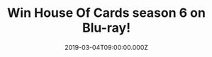 ---
campaign-uuid: "c-95213937-b7cc-4123-9068-c9ed1524e2cd"
type: "Preview"
category: "Entertainment"
date: "2019-03-04T09:00:00.000Z"
end-date: "2019-04-04T23:59:00.000Z"
disable-form: false
is_promoted: true
has_entry_page: true
title: "Win House Of Cards season 6 on Blu-ray!"
competition-description: "<p>Say goodbye to the White House as the sixth and final\
  \ series of the highly acclaimed and award-winning TV drama House Of Cards is released\
  \ on Blu-ray™ and DVD on March 4th and we are giving away 3 Blu-ray’s of the series\
  \ to 3 lucky NME AAA members to win! Golden Globe® winner Robin Wright (Everest,\
  \ A Most Wanted Man, Forrest Gump) reprises her role as Claire Underwood – now the\
  \ first female American president – alongside Diane Lane (Tully, Justice League),\
  \ Greg Kinnear (Little Miss Sunshine, Anchorman 2), and Michael Kelly (Now You See\
  \ Me, Chronicle.) </p>\n<p>Weekend sorted. Enter the form below for a chance to\
  \ win.</p>\n"
hero-header: "Win House Of Cards season 6 on Blu-ray!"
terms-confirmation: "N/A"
banner-img: "https://assets.expresslyapp.com/asset-187f6d70-9268-4879-b3b3-2367bc49d8e6.jpg"
logo-left-href: "aaa.nme.com"
logo-left-image: "https://assets.expresslyapp.com/asset-03402fc4-8b5a-404f-ae75-c8b2acf4d22f.jpg"
logo-left-title: "Sony Pictures Home Entertainment"
bg-image-hero: "https://assets.expresslyapp.com/asset-df099e49-bb9c-4cc9-9a8b-c2b9b453834e.jpg"
bg-image-first: "https://assets.expresslyapp.com/asset-f8da78c5-dc45-47d4-87a9-501282912a6f.jpg"
bg-image-second: "https://assets.expresslyapp.com/asset-306a504f-4a5c-4568-9949-630661c5f75d.jpg"
section1-content: "<p>Say goodbye to the White House as the sixth and final series\
  \ of the highly acclaimed and award-winning TV drama House Of Cards is released\
  \ on Blu-ray™ and DVD on March 4th.</p>\n<p>With Frank out of the picture, Claire\
  \ Underwood steps fully into her own as the first female president, but faces formidable\
  \ threats to her legacy. The final season of the Emmy® Award-winning drama builds\
  \ to a tense and unforgettable climax.</p>\n"
section2-content: "<p>We have managed to get 3 copies on Blu-ray to 3 NME AAA members\
  \ to win this amazing series: House Of Cards. Enter the draw to win and get ready\
  \ to enjoy the Emmy Award series now.</p>\n<p>Good luck!</p>\n"
entry-title: "Win House Of Cards season 6 on Blu-ray!"
entry-content: "<p>Enter the draw to win House Of Cards season 6 on Blu-ray by entering\
  \ below before 23:59 on 4th of April 2019.\n\_</p>\n"
has-winner: false
prize-description: "One of the three House Of Cards season 6 on Blu-ray."
special-conditions: "Multiple entries are allowed up to one every day."
country-restrictions:
- "GB"
---